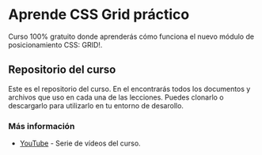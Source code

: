 # Aprende CSS Grid práctico

Curso 100% gratuito donde aprenderás cómo funciona el nuevo módulo de posicionamiento CSS: GRID!.

## Repositorio del curso

Este es el repositorio del curso. En el encontrarás todos los documentos y archivos que uso en cada una de las lecciones. Puedes clonarlo o descargarlo para utilizarlo en tu entorno de desarollo.

### Más información

* [YouTube](https://www.youtube.com/watch?v=Mj3N4op3dMc&list=PLM-Y_YQmMEqBxmylkI5WJn9ouUxWlJNOW) - Serie de vídeos del curso.
